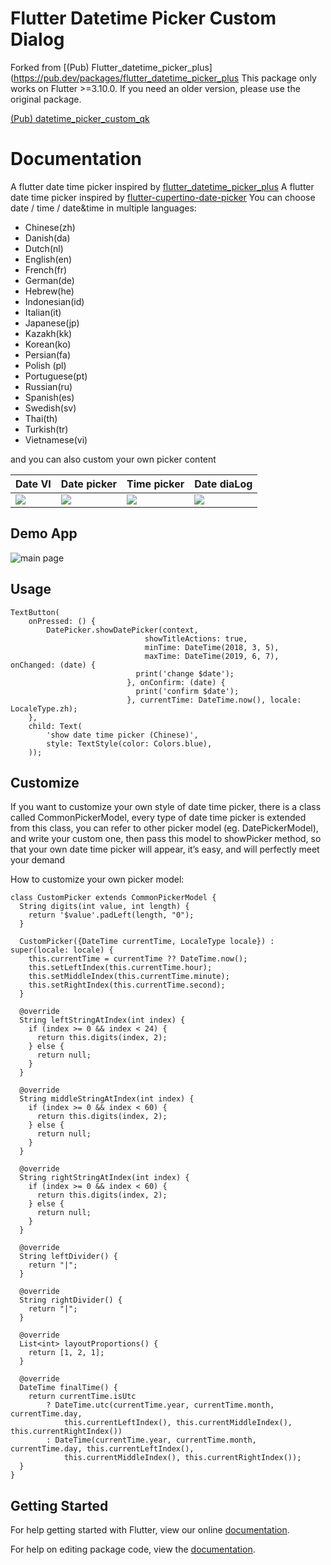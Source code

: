 # Flutter Datetime Picker Custom Dialog

Forked from [(Pub) Flutter_datetime_picker_plus](https://pub.dev/packages/flutter_datetime_picker_plus
This package only works on Flutter >=3.10.0. If you need an older version, please use the original package.

[(Pub) datetime_picker_custom_qk](https://pub.dev/packages/datetime_picker_custom_qk)


# Documentation

A flutter date time picker inspired by [flutter_datetime_picker_plus](https://github.com/Team-Picky/flutter_datetime_picker_plus)
A flutter date time picker inspired by [flutter-cupertino-date-picker](https://github.com/wuzhendev/flutter-cupertino-date-picker)
You can choose date / time / date&time in multiple languages:
- Chinese(zh)
- Danish(da)
- Dutch(nl)
- English(en)
- French(fr)
- German(de)
- Hebrew(he)
- Indonesian(id)
- Italian(it)
- Japanese(jp)
- Kazakh(kk)
- Korean(ko)
- Persian(fa)
- Polish (pl)
- Portuguese(pt)
- Russian(ru)
- Spanish(es)
- Swedish(sv)
- Thai(th)
- Turkish(tr)
- Vietnamese(vi)


and you can also custom your own picker content

| Date VI         | Date picker          | Time picker          | Date diaLog           | 
| ------------ | -------------------- | -------------------- | --------------------- |
| ![](date_vi.jpg)| ![](screen_date.jpg) | ![](screen_time.jpg) | ![](dia_log_date.jpg) |



## Demo App

![main page](home.jpg)

## Usage

```
TextButton(
    onPressed: () {
        DatePicker.showDatePicker(context,
                              showTitleActions: true,
                              minTime: DateTime(2018, 3, 5),
                              maxTime: DateTime(2019, 6, 7), onChanged: (date) {
                            print('change $date');
                          }, onConfirm: (date) {
                            print('confirm $date');
                          }, currentTime: DateTime.now(), locale: LocaleType.zh);
    },
    child: Text(
        'show date time picker (Chinese)',
        style: TextStyle(color: Colors.blue),
    ));
```

## Customize

If you want to customize your own style of date time picker, there is a class called CommonPickerModel, every type of date time picker is extended from this class, you can refer to other picker model (eg. DatePickerModel), and write your custom one, then pass this model to showPicker method, so that your own date time picker will appear, it’s easy, and will perfectly meet your demand

How to customize your own picker model:

```
class CustomPicker extends CommonPickerModel {
  String digits(int value, int length) {
    return '$value'.padLeft(length, "0");
  }

  CustomPicker({DateTime currentTime, LocaleType locale}) : super(locale: locale) {
    this.currentTime = currentTime ?? DateTime.now();
    this.setLeftIndex(this.currentTime.hour);
    this.setMiddleIndex(this.currentTime.minute);
    this.setRightIndex(this.currentTime.second);
  }

  @override
  String leftStringAtIndex(int index) {
    if (index >= 0 && index < 24) {
      return this.digits(index, 2);
    } else {
      return null;
    }
  }

  @override
  String middleStringAtIndex(int index) {
    if (index >= 0 && index < 60) {
      return this.digits(index, 2);
    } else {
      return null;
    }
  }

  @override
  String rightStringAtIndex(int index) {
    if (index >= 0 && index < 60) {
      return this.digits(index, 2);
    } else {
      return null;
    }
  }

  @override
  String leftDivider() {
    return "|";
  }

  @override
  String rightDivider() {
    return "|";
  }

  @override
  List<int> layoutProportions() {
    return [1, 2, 1];
  }

  @override
  DateTime finalTime() {
    return currentTime.isUtc
        ? DateTime.utc(currentTime.year, currentTime.month, currentTime.day,
            this.currentLeftIndex(), this.currentMiddleIndex(), this.currentRightIndex())
        : DateTime(currentTime.year, currentTime.month, currentTime.day, this.currentLeftIndex(),
            this.currentMiddleIndex(), this.currentRightIndex());
  }
}
```


## Getting Started

For help getting started with Flutter, view our online [documentation](https://flutter.io/).

For help on editing package code, view the [documentation](https://flutter.io/developing-packages/).
